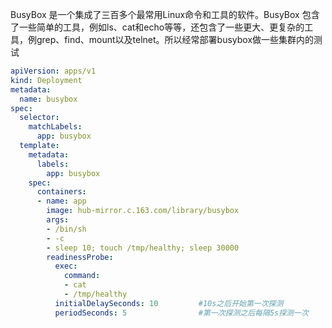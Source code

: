 BusyBox 是一个集成了三百多个最常用Linux命令和工具的软件。BusyBox 包含了一些简单的工具，例如ls、cat和echo等等，还包含了一些更大、更复杂的工具，例grep、find、mount以及telnet。所以经常部署busybox做一些集群内的测试

```yaml
apiVersion: apps/v1
kind: Deployment
metadata:
  name: busybox
spec:
  selector:
    matchLabels:
      app: busybox
  template:
    metadata:
      labels:
        app: busybox
    spec:
      containers:
      - name: app
        image: hub-mirror.c.163.com/library/busybox
        args:
        - /bin/sh
        - -c
        - sleep 10; touch /tmp/healthy; sleep 30000
        readinessProbe:
          exec:
            command:
            - cat
            - /tmp/healthy
          initialDelaySeconds: 10         #10s之后开始第一次探测
          periodSeconds: 5                #第一次探测之后每隔5s探测一次
```

